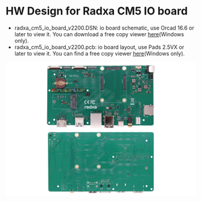 # HW Design for Radxa CM5 IO board

- radxa_cm5_io_board_v2200.DSN: io board schematic, use Orcad 16.6 or later to view it. You can download a free copy viewer [here](https://www.orcad.com/downloads/orcad-viewer)(Windows only).
- radxa_cm5_io_board_v2200.pcb: io board layout, use Pads 2.5VX or later to view it. You can find a free copy viewer [here](https://community.sw.siemens.com/s/article/PADS-Viewers)(Windows only).

![Radxa CM5 IO Board](./radxa_cm5_io_board.jpg)